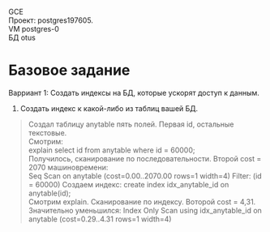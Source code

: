GCE   
Проект: postgres197605.  
VM postgres-0  
БД otus

# Базовое задание 
Варриант 1: Создать индексы на БД, которые ускорят доступ к данным.

1. Создать индекс к какой-либо из таблиц вашей БД.

> Создал таблицу anytable пять полей. Первая id, остальные текстовые.  
> Смотрим:    
> explain
> select id from anytable where id = 60000;    
> Получилось, сканирование по последовательности. Второй cost = 2070 машиновремени:   
>  Seq Scan on anytable  (cost=0.00..2070.00 rows=1 width=4)
   Filter: (id = 60000)
> Создаем индекс: 
> create index idx_anytable_id on anytable(id);  
> Смотрим explain. Сканирование по индексу. Воторой cost = 4,31. Значительно уменьшился: 
> Index Only Scan using idx_anytable_id on anytable  (cost=0.29..4.31 rows=1 width=4)  
> 
